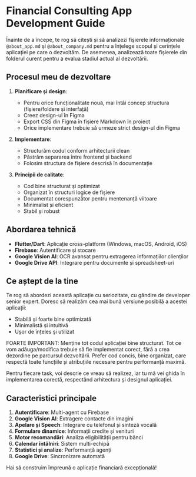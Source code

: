 # Financial Consulting App Development Guide

Înainte de a începe, te rog să citești și să analizezi fișierele informaționale `@about_app.md` și `@about_company.md` pentru a înțelege scopul și cerințele aplicației pe care o dezvoltăm. De asemenea, analizează toate fișierele din folderul curent pentru a evalua stadiul actual al dezvoltării.

## Procesul meu de dezvoltare

1. **Planificare și design**:
   - Pentru orice funcționalitate nouă, mai întâi concep structura (fișiere/foldere și interfață)
   - Creez design-ul în Figma
   - Export CSS din Figma în fișiere Markdown în proiect
   - Orice implementare trebuie să urmeze strict design-ul din Figma

2. **Implementare**:
   - Structurăm codul conform arhitecturii clean
   - Păstrăm separarea între frontend și backend
   - Folosim structura de fișiere descrisă în documentație

3. **Principii de calitate**:
   - Cod bine structurat și optimizat
   - Organizat în structuri logice de fișiere
   - Documentat corespunzător pentru mentenanță viitoare
   - Minimalist și eficient
   - Stabil și robust

## Abordarea tehnică

- **Flutter/Dart**: Aplicație cross-platform (Windows, macOS, Android, iOS)
- **Firebase**: Autentificare și stocare
- **Google Vision AI**: OCR avansat pentru extragerea informațiilor clienților
- **Google Drive API**: Integrare pentru documente și spreadsheet-uri

## Ce aștept de la tine

Te rog să abordezi această aplicație cu seriozitate, cu gândire de developer senior expert. Doresc să realizăm cea mai bună versiune posibilă a acestei aplicații:
- Stabilă și foarte bine optimizată
- Minimalistă și intuitivă
- Ușor de înțeles și utilizat

FOARTE IMPORTANT: Menține tot codul aplicației bine structurat. Tot ce vom adăuga/modifica trebuie să fie implementat corect, fără a crea dezordine pe parcursul dezvoltării. Prefer cod concis, bine organizat, care respectă toate funcțiile și atribuțiile necesare pentru performanță maximă.

Pentru fiecare task, voi descrie ce vreau să realizez, iar tu mă vei ghida în implementarea corectă, respectând arhitectura și designul aplicației.

## Caracteristici principale

1. **Autentificare**: Multi-agent cu Firebase
2. **Google Vision AI**: Extragere contacte din imagini
3. **Apelare și Speech**: Integrare cu telefonul și sinteză vocală
4. **Formulare dinamice**: Informații credite și venituri
5. **Motor recomandări**: Analiza eligibilității pentru bănci
6. **Calendar întâlniri**: Sistem multi-echipă
7. **Statistici și analize**: Performanță agenți
8. **Google Drive**: Sincronizare automată

Hai să construim împreună o aplicație financiară excepțională!
